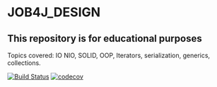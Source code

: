 # JOB4J_DESIGN
## This repository is for educational purposes
Topics covered: IO NIO, SOLID, OOP, Iterators, serialization, generics, collections.
 
[![Build Status](https://travis-ci.org/BogdanProkopenko1/job4j_design.svg?branch=master)](https://travis-ci.org/BogdanProkopenko1/job4j_design)
[![codecov](https://codecov.io/gh/BogdanProkopenko1/job4j_design/branch/main/graph/badge.svg?token=E3M087YFAM)](https://codecov.io/gh/BogdanProkopenko1/job4j_design)